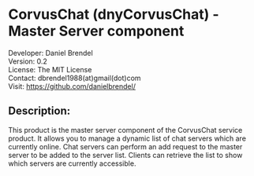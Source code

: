 # CorvusChat (dnyCorvusChat) - Master Server component

Developer: Daniel Brendel\
Version: 0.2\
License: The MIT License\
Contact: dbrendel1988(at)gmail(dot)com\
Visit: https://github.com/danielbrendel/

## Description:
This product is the master server component of the CorvusChat service product. It allows you
to manage a dynamic list of chat servers which are currently online. Chat servers can perform
an add request to the master server to be added to the server list. Clients can retrieve the
list to show which servers are currently accessible.